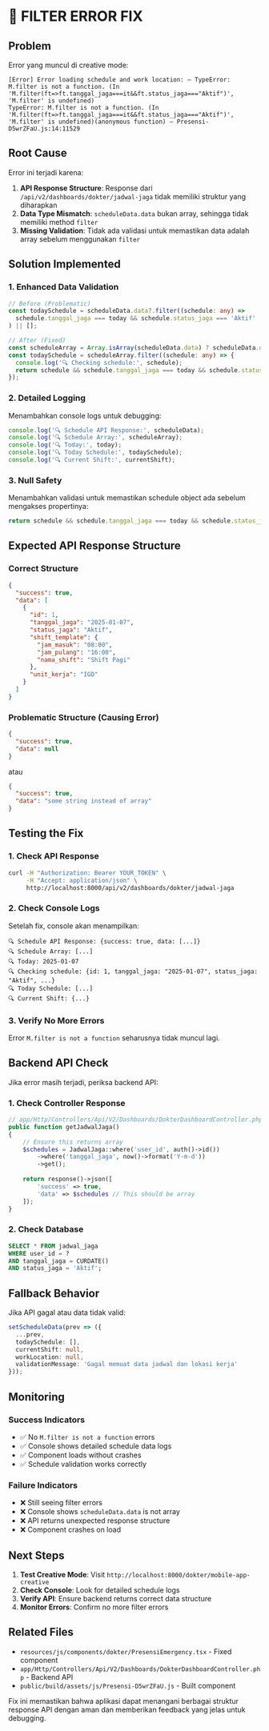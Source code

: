 # 🔧 FILTER ERROR FIX

## Problem
Error yang muncul di creative mode:
```
[Error] Error loading schedule and work location: – TypeError: M.filter is not a function. (In 'M.filter(ft=>ft.tanggal_jaga===it&&ft.status_jaga==="Aktif")', 'M.filter' is undefined)
TypeError: M.filter is not a function. (In 'M.filter(ft=>ft.tanggal_jaga===it&&ft.status_jaga==="Aktif")', 'M.filter' is undefined)(anonymous function) — Presensi-D5wrZFaU.js:14:11529
```

## Root Cause
Error ini terjadi karena:
1. **API Response Structure**: Response dari `/api/v2/dashboards/dokter/jadwal-jaga` tidak memiliki struktur yang diharapkan
2. **Data Type Mismatch**: `scheduleData.data` bukan array, sehingga tidak memiliki method `filter`
3. **Missing Validation**: Tidak ada validasi untuk memastikan data adalah array sebelum menggunakan `filter`

## Solution Implemented

### 1. Enhanced Data Validation
```typescript
// Before (Problematic)
const todaySchedule = scheduleData.data?.filter((schedule: any) => 
  schedule.tanggal_jaga === today && schedule.status_jaga === 'Aktif'
) || [];

// After (Fixed)
const scheduleArray = Array.isArray(scheduleData.data) ? scheduleData.data : [];
const todaySchedule = scheduleArray.filter((schedule: any) => {
  console.log('🔍 Checking schedule:', schedule);
  return schedule && schedule.tanggal_jaga === today && schedule.status_jaga === 'Aktif';
});
```

### 2. Detailed Logging
Menambahkan console logs untuk debugging:
```typescript
console.log('🔍 Schedule API Response:', scheduleData);
console.log('🔍 Schedule Array:', scheduleArray);
console.log('🔍 Today:', today);
console.log('🔍 Today Schedule:', todaySchedule);
console.log('🔍 Current Shift:', currentShift);
```

### 3. Null Safety
Menambahkan validasi untuk memastikan schedule object ada sebelum mengakses propertinya:
```typescript
return schedule && schedule.tanggal_jaga === today && schedule.status_jaga === 'Aktif';
```

## Expected API Response Structure

### Correct Structure
```json
{
  "success": true,
  "data": [
    {
      "id": 1,
      "tanggal_jaga": "2025-01-07",
      "status_jaga": "Aktif",
      "shift_template": {
        "jam_masuk": "08:00",
        "jam_pulang": "16:00",
        "nama_shift": "Shift Pagi"
      },
      "unit_kerja": "IGD"
    }
  ]
}
```

### Problematic Structure (Causing Error)
```json
{
  "success": true,
  "data": null
}
```
atau
```json
{
  "success": true,
  "data": "some string instead of array"
}
```

## Testing the Fix

### 1. Check API Response
```bash
curl -H "Authorization: Bearer YOUR_TOKEN" \
     -H "Accept: application/json" \
     http://localhost:8000/api/v2/dashboards/dokter/jadwal-jaga
```

### 2. Check Console Logs
Setelah fix, console akan menampilkan:
```
🔍 Schedule API Response: {success: true, data: [...]}
🔍 Schedule Array: [...]
🔍 Today: 2025-01-07
🔍 Checking schedule: {id: 1, tanggal_jaga: "2025-01-07", status_jaga: "Aktif", ...}
🔍 Today Schedule: [...]
🔍 Current Shift: {...}
```

### 3. Verify No More Errors
Error `M.filter is not a function` seharusnya tidak muncul lagi.

## Backend API Check

Jika error masih terjadi, periksa backend API:

### 1. Check Controller Response
```php
// app/Http/Controllers/Api/V2/Dashboards/DokterDashboardController.php
public function getJadwalJaga()
{
    // Ensure this returns array
    $schedules = JadwalJaga::where('user_id', auth()->id())
        ->where('tanggal_jaga', now()->format('Y-m-d'))
        ->get();
    
    return response()->json([
        'success' => true,
        'data' => $schedules // This should be array
    ]);
}
```

### 2. Check Database
```sql
SELECT * FROM jadwal_jaga 
WHERE user_id = ? 
AND tanggal_jaga = CURDATE() 
AND status_jaga = 'Aktif';
```

## Fallback Behavior

Jika API gagal atau data tidak valid:
```typescript
setScheduleData(prev => ({
  ...prev,
  todaySchedule: [],
  currentShift: null,
  workLocation: null,
  validationMessage: 'Gagal memuat data jadwal dan lokasi kerja'
}));
```

## Monitoring

### Success Indicators
- ✅ No `M.filter is not a function` errors
- ✅ Console shows detailed schedule data logs
- ✅ Component loads without crashes
- ✅ Schedule validation works correctly

### Failure Indicators
- ❌ Still seeing filter errors
- ❌ Console shows `scheduleData.data` is not array
- ❌ API returns unexpected response structure
- ❌ Component crashes on load

## Next Steps

1. **Test Creative Mode**: Visit `http://localhost:8000/dokter/mobile-app-creative`
2. **Check Console**: Look for detailed schedule logs
3. **Verify API**: Ensure backend returns correct data structure
4. **Monitor Errors**: Confirm no more filter errors

## Related Files

- `resources/js/components/dokter/PresensiEmergency.tsx` - Fixed component
- `app/Http/Controllers/Api/V2/Dashboards/DokterDashboardController.php` - Backend API
- `public/build/assets/js/Presensi-D5wrZFaU.js` - Built component

Fix ini memastikan bahwa aplikasi dapat menangani berbagai struktur response API dengan aman dan memberikan feedback yang jelas untuk debugging.

